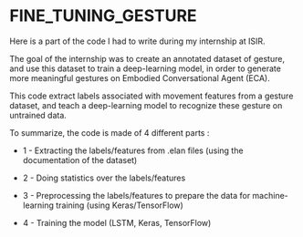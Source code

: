 # FINE_TUNING_GESTURE
Here is a part of the code I had to write during my internship at ISIR.

The goal of the internship was to create an annotated dataset of gesture, and use this dataset to train a deep-learning model, in order to generate more meaningful gestures on Embodied Conversational Agent (ECA).

This code extract labels associated with movement features from a gesture dataset, and teach a deep-learning model to recognize these gesture on untrained data.

To summarize, the code is made of 4 different parts :

* 1 - Extracting the labels/features from .elan files (using the documentation of the dataset)
  
* 2 - Doing statistics over the labels/features
  
* 3 - Preprocessing the labels/features to prepare the data for machine-learning training (using Keras/TensorFlow)
  
* 4 - Training the model (LSTM, Keras, TensorFlow)
